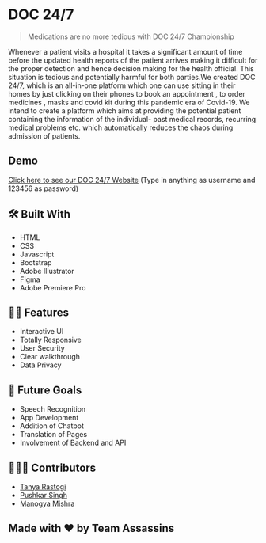 # DOC 24/7
> Medications are no more tedious with DOC 24/7 Championship


Whenever a patient visits a hospital it takes a significant amount of time before the updated health reports of the patient arrives making it difficult for the proper detection and hence decision making for the health official. This situation is tedious and potentially harmful for both parties.We created DOC 24/7, which is an all-in-one platform which one can use sitting in their homes by just clicking on their phones to book an appointment , to order medicines , masks and covid kit during this pandemic era of Covid-19. We intend to create a platform which aims at providing the potential patient containing the information of the individual- past medical records, recurring medical problems etc. which automatically reduces the chaos during admission of patients.
<br>

## Demo
[Click here to see our DOC 24/7 Website](https://optimistic-kalam-4978ab.netlify.app)
(Type in anything as username and 123456 as password)

## 🛠️ Built With
- HTML
- CSS
- Javascript
- Bootstrap
- Adobe Illustrator
- Figma
- Adobe Premiere Pro



## 💪🏻 Features
- Interactive UI
- Totally Responsive
- User Security
- Clear walkthrough
- Data Privacy 

## 🚀 Future Goals
- Speech Recognition
- App Development
- Addition of Chatbot
- Translation of Pages 
- Involvement of Backend and API

## 🙋🏻‍♂️ Contributors
* [Tanya Rastogi](https://github.com/iamtanya-22)
* [Pushkar Singh](https://github.com/Pushkar03)
* [Manogya Mishra](https://github.com/Manogya46)


## Made with ❤️ by Team Assassins

